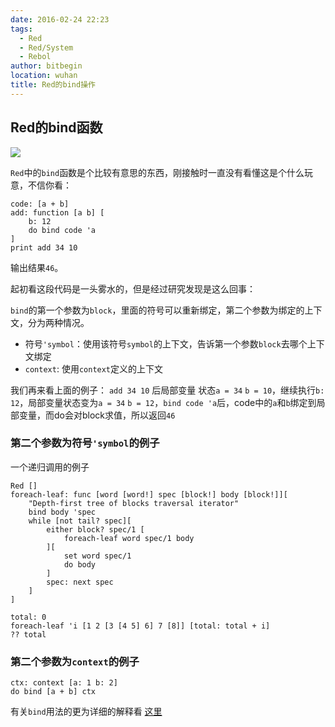 ```yaml
---
date: 2016-02-24 22:23
tags: 
  - Red
  - Red/System
  - Rebol
author: bitbegin
location: wuhan
title: Red的bind操作
---
```


## Red的bind函数

![](@assets/2016-02-24-bind-in-red/bind.gif)


`Red`中的`bind`函数是个比较有意思的东西，刚接触时一直没有看懂这是个什么玩意，不信你看：

```
code: [a + b]
add: function [a b] [
    b: 12
    do bind code 'a
]
print add 34 10
```

输出结果`46`。

起初看这段代码是一头雾水的，但是经过研究发现是这么回事：

`bind`的第一个参数为`block`，里面的符号可以重新绑定，第二个参数为绑定的上下文，分为两种情况。

* 符号`'symbol`：使用该符号`symbol`的上下文，告诉第一个参数`block`去哪个上下文绑定
* `context`: 使用`context`定义的上下文 

我们再来看上面的例子：
`add 34 10` 后局部变量 状态`a = 34` `b = 10`，继续执行`b: 12`，局部变量状态变为`a = 34` `b = 12`，`bind code 'a`后，code中的`a`和`b`绑定到局部变量，而do会对block求值，所以返回`46`

### 第二个参数为符号`'symbol`的例子

一个递归调用的例子

```
Red []
foreach-leaf: func [word [word!] spec [block!] body [block!]][
    "Depth-first tree of blocks traversal iterator"
    bind body 'spec
    while [not tail? spec][
        either block? spec/1 [
            foreach-leaf word spec/1 body
        ][
            set word spec/1
            do body
        ]
        spec: next spec
    ]
]

total: 0
foreach-leaf 'i [1 2 [3 [4 5] 6] 7 [8]] [total: total + i]
?? total
```

### 第二个参数为`context`的例子

```
ctx: context [a: 1 b: 2]
do bind [a + b] ctx
```

有关`bind`用法的更为详细的解释看 [这里](http://www.pat665.free.fr/doc/bind.html)